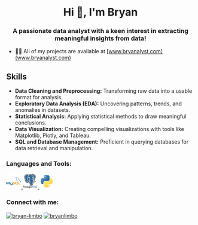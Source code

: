 <h1 align="center">Hi 👋, I'm Bryan</h1>
<h3 align="center">A passionate data analyst with a keen interest in extracting meaningful insights from data!</h3>

- 👨‍💻 All of my projects are available at [www.bryanalyst.com](www.bryanalyst.com)

## Skills

- **Data Cleaning and Preprocessing:** Transforming raw data into a usable format for analysis.
- **Exploratory Data Analysis (EDA):** Uncovering patterns, trends, and anomalies in datasets.
- **Statistical Analysis:** Applying statistical methods to draw meaningful conclusions.
- **Data Visualization:** Creating compelling visualizations with tools like Matplotlib, Plotly, and Tableau.
- **SQL and Database Management:** Proficient in querying databases for data retrieval and manipulation.

<h3 align="left">Languages and Tools:</h3>
<p align="left"> <a href="https://www.mysql.com/" target="_blank" rel="noreferrer"> <img src="https://raw.githubusercontent.com/devicons/devicon/master/icons/mysql/mysql-original-wordmark.svg" alt="mysql" width="40" height="40"/> </a> <a href="https://www.postgresql.org" target="_blank" rel="noreferrer"> <img src="https://raw.githubusercontent.com/devicons/devicon/master/icons/postgresql/postgresql-original-wordmark.svg" alt="postgresql" width="40" height="40"/> </a> <a href="https://www.python.org" target="_blank" rel="noreferrer"> <img src="https://raw.githubusercontent.com/devicons/devicon/master/icons/python/python-original.svg" alt="python" width="40" height="40"/> </a> </p>

<h3 align="left">Connect with me:</h3>
<p align="left">
<a href="https://linkedin.com/in/bryan-limbo" target="blank"><img align="center" src="https://raw.githubusercontent.com/rahuldkjain/github-profile-readme-generator/master/src/images/icons/Social/linked-in-alt.svg" alt="bryan-limbo" height="20" width="30" /></a>
<a href="https://instagram.com/bryanlimbo" target="blank"><img align="center" src="https://raw.githubusercontent.com/rahuldkjain/github-profile-readme-generator/master/src/images/icons/Social/instagram.svg" alt="bryanlimbo" height="20" width="30" /></a>
</p>

